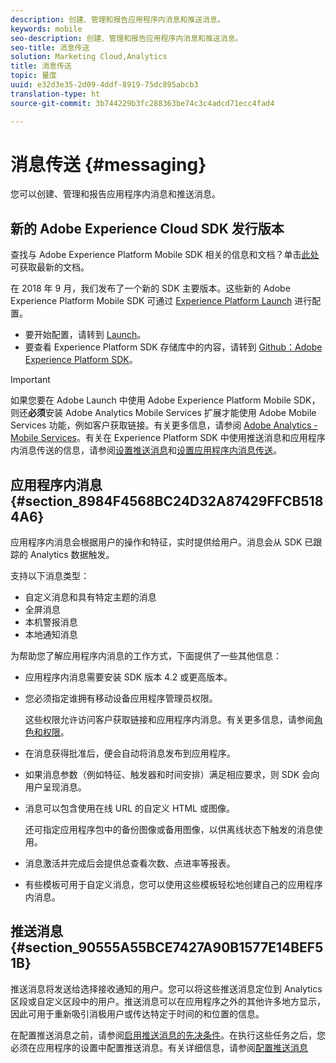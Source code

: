```yaml
---
description: 创建、管理和报告应用程序内消息和推送消息。
keywords: mobile
seo-description: 创建、管理和报告应用程序内消息和推送消息。
seo-title: 消息传送
solution: Marketing Cloud,Analytics
title: 消息传送
topic: 量度
uuid: e32d3e35-2d09-4ddf-8919-75dc895abcb3
translation-type: ht
source-git-commit: 3b744229b3fc288363be74c3c4adcd71ecc4fad4

---
```



# 消息传送 {#messaging}

您可以创建、管理和报告应用程序内消息和推送消息。

## 新的 Adobe Experience Cloud SDK 发行版本

查找与 Adobe Experience Platform Mobile SDK 相关的信息和文档？单击[此处](https://aep-sdks.gitbook.io/docs/)可获取最新的文档。

在 2018 年 9 月，我们发布了一个新的 SDK 主要版本。这些新的 Adobe Experience Platform Mobile SDK 可通过 [Experience Platform Launch](https://www.adobe.com/cn/experience-platform/launch.html) 进行配置。

* 要开始配置，请转到 [Launch](https://launch.adobe.com/)。
* 要查看 Experience Platform SDK 存储库中的内容，请转到 [Github：Adobe Experience Platform SDK](https://github.com/Adobe-Marketing-Cloud/acp-sdks)。

>[!IMPORTANT]
>
> 如果您要在 Adobe Launch 中使用 Adobe Experience Platform Mobile SDK，则还&#x200B;**必须**&#x200B;安装 Adobe Analytics Mobile Services 扩展才能使用 Adobe Mobile Services 功能，例如客户获取链接。有关更多信息，请参阅 [Adobe Analytics - Mobile Services](https://aep-sdks.gitbook.io/docs/using-mobile-extensions/adobe-analytics-mobile-services)。有关在 Experience Platform SDK 中使用推送消息和应用程序内消息传送的信息，请参阅[设置推送消息](https://aep-sdks.gitbook.io/docs/using-mobile-extensions/adobe-analytics-mobile-services#set-up-push-messaging)和[设置应用程序内消息传送](https://aep-sdks.gitbook.io/docs/using-mobile-extensions/adobe-analytics-mobile-services#set-up-in-app-messaging)。

## 应用程序内消息 {#section_8984F4568BC24D32A87429FFCB5184A6}

应用程序内消息会根据用户的操作和特征，实时提供给用户。消息会从 SDK 已跟踪的 Analytics 数据触发。

支持以下消息类型：

* 自定义消息和具有特定主题的消息
* 全屏消息
* 本机警报消息
* 本地通知消息

为帮助您了解应用程序内消息的工作方式，下面提供了一些其他信息：

* 应用程序内消息需要安装 SDK 版本 4.2 或更高版本。
* 您必须指定谁拥有移动设备应用程序管理员权限。

   这些权限允许访问客户获取链接和应用程序内消息。有关更多信息，请参阅[角色和权限](/help/using/gs/c-mob-roles-and-permissions.md)。
* 在消息获得批准后，便会自动将消息发布到应用程序。
* 如果消息参数（例如特征、触发器和时间安排）满足相应要求，则 SDK 会向用户呈现消息。
* 消息可以包含使用在线 URL 的自定义 HTML 或图像。

   还可指定应用程序包中的备份图像或备用图像，以供离线状态下触发的消息使用。
* 消息激活并完成后会提供总查看次数、点进率等报表。
* 有些模板可用于自定义消息，您可以使用这些模板轻松地创建自己的应用程序内消息。

## 推送消息 {#section_90555A55BCE7427A90B1577E14BEF51B}

推送消息将发送给选择接收通知的用户。您可以将这些推送消息定位到 Analytics 区段或自定义区段中的用户。推送消息可以在应用程序之外的其他许多地方显示，因此可用于重新吸引消极用户或传达特定于时间的和位置的信息。

在配置推送消息之前，请参阅[启用推送消息的先决条件](/help/using/c-manage-app-settings/c-mob-confg-app/configure-push-messaging/prerequisites-push-messaging.md)。在执行这些任务之后，您必须在应用程序的设置中配置推送消息。有关详细信息，请参阅[配置推送消息](/help/using/c-manage-app-settings/c-mob-confg-app/configure-push-messaging/configure-push-messaging.md)
